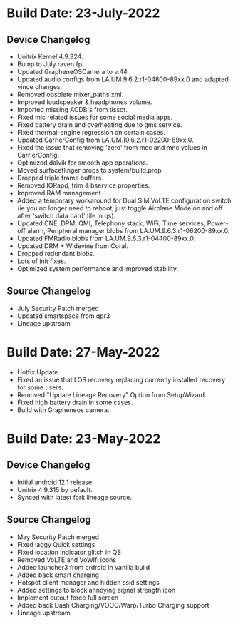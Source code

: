 # Build Date: 23-July-2022

## Device Changelog
- Unitrix Kernel 4.9.324.
- Bump to July raven fp.
- Updated GrapheneOSCamera to v.44
- Updated audio configs from LA.UM.9.6.2.r1-04800-89xx.0 and adapted vince changes.
- Removed obsolete mixer_paths.xml.
- Improved loudspeaker & headphones volume.
- Imported missing ACDB's from tissot.
- Fixed mic related issues for some social media apps.
- Fixed battery drain and overheating due to gms service.
- Fixed thermal-engine regression on certain cases.
- Updated CarrierConfig from LA.UM.10.6.2.r1-02200-89xx.0.
- Fixed the issue that removing 'zero' from mcc and mnc values in CarrierConfig.
- Optimized dalvik for smooth app operations.
- Moved surfaceflinger props to system/build.prop
- Dropped triple frame buffers.
- Removed IORapd, trim & bservice properties.
- Improved RAM management.
- Added a temporary workaround for Dual SIM VoLTE configuration switch (ie you no longer need to reboot, just toggle Airplane Mode on and off after 'switch data card' tile in qs).
- Updated CNE, DPM, QMI, Telephony stack, WiFi, Time services, Power-off alarm, Peripheral manager blobs from LA.UM.9.6.3.r1-06200-89xx.0.
- Updated FMRadio blobs from LA.UM.9.6.3.r1-04400-89xx.0.
- Updated DRM + Widevine from Coral.
- Dropped redundant blobs.
- Lots of init fixes.
- Optimized system performance and improved stability.

## Source Changelog
- July Security Patch merged
- Updated smartspace from qpr3
- Lineage upstream

# Build Date: 27-May-2022

- Hotfix Update.
- Fixed an issue that LOS recovery replacing currently installed recovery for some users.
- Removed "Update Lineage Recovery" Option from SetupWizard.
- Fixed high battery drain in some cases.
- Build with Grapheneos camera.

# Build Date: 23-May-2022

## Device Changelog
- Initial android 12.1 release.
- Unitrix 4.9.315 by default.
- Synced with latest fork lineage source.

## Source Changelog
- May Security Patch merged
- Fixed laggy Quick settings
- Fixed location indicator glitch in QS
- Removed VoLTE and VoWIfi icons
- Added launcher3 from crdroid in vanilla build
- Added back smart charging
- Hotspot client manager and hidden ssid settings
- Added settings to block annoying signal strength icon
- Implement cutout force full screen
- Added back Dash Charging/VOOC/Warp/Turbo Charging support
- Lineage upstream

